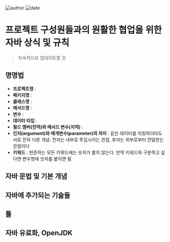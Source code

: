 ﻿![author](https://img.shields.io/badge/author-daesungRa-lightgray.svg?style=flat-square)
![date](https://img.shields.io/badge/date-190113-lightgray.svg?style=flat-square)

# 프로젝트 구성원들과의 원활한 협업을 위한 자바 상식 및 규칙

> 지속적으로 업데이트할 것

## 명명법

- **프로젝트명** : 
- **패키지명** : 
- **클래스명** : 
- **메서드명** : 
- **변수** : 
- **데이터 타입** : 
- **필드 멤버(전역)와 메서드 변수(지역)** : 
- **인자(argument)와 매개변수(parameter)의 차이** : 같은 데이터를 지칭하더라도 서로 전혀 다른 개념. 전자는 내부로 투입시키는 관점, 후자는 외부로부터 전달받는 관점이다
- **키워드** : 현존하는 모든 키워드에는 숫자가 붙지 않는다. 만약 키워드와 구분하고 싶다면 변수명에 숫자를 붙이면 됨

## 자바 문법 및 기본 개념

## 자바에 추가되는 기술들

## 툴

## 자바 유료화, OpenJDK












